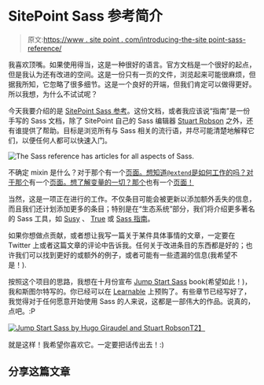 # SitePoint Sass 参考简介

> 原文:[https://www . site point . com/introducing-the-site point-sass-reference/](https://www.sitepoint.com/introducing-the-sitepoint-sass-reference/)

我喜欢顶嘴。如果使用得当，这是一种很好的语言。官方文档是一个很好的起点，但是我认为还有改进的空间。这是一份只有一页的文件，浏览起来可能很麻烦，但据我所知，它忽略了很多细节。这是一个良好的开端，但我们肯定可以做得更好。所以我想，为什么不试试呢？

今天我要介绍的是 [SitePoint Sass 参考](https://www.sitepoint.com/sass-reference)。这份文档，或者我应该说“指南”是一份手写的 Sass 文档，除了 SitePoint 自己的 Sass 编辑器 [Stuart Robson](https://twitter.com/sturobson) 之外，还有谁提供了帮助。目标是浏览所有与 Sass 相关的流行语，并尽可能清楚地解释它们，以便任何人都可以快速入门。

![The Sass reference has articles for all aspects of Sass. ](../Images/9d25c9839ce468df66988924b8b372de.png)

不确定 mixin 是什么？对于那个有一个[页面。想知道`@extend`是如何工作的吗？对于那个](https://www.sitepoint.com/introducing-the-sitepoint-sass-reference/)有一个[页面。想了解变量的一切？那个](https://www.sitepoint.com/introducing-the-sitepoint-sass-reference/)也有一个[页面！](https://www.sitepoint.com/introducing-the-sitepoint-sass-reference/)

当然，这是一项正在进行的工作。不仅条目可能会被更新以添加额外丢失的信息，而且我们还计划添加更多的条目；特别是在“生态系统”部分，我们将介绍更多著名的 Sass 工具，如 [Susy](http://susy.oddbird.net/) 、 [True](https://github.com/ericam/true) 或 [Sass 指南](http://sass-guidelin.es/)。

如果你想做点贡献，或者想让我写一篇关于某件具体事情的文章，一定要在 Twitter 上或者这篇文章的评论中告诉我。任何关于改进条目的东西都是好的；也许我们可以找到更好的或额外的例子，或者可能有一些遗漏的信息(我希望不是！).

按照这个项目的思路，我想在十月份宣布 [Jump Start Sass](https://learnable.com/books/jump-start-sass) book(希望如此！)，我和斯图尔特写的。你已经可以在 [Learnable](https://learnable.com/books/jump-start-sass) 上预购了。有些章节已经写好了，我觉得对于任何愿意开始使用 Sass 的人来说，这都是一部伟大的作品。说真的，点吧。:P

[![Jump Start Sass by Hugo Giraudel and Stuart Robson](../Images/59b8103e43df5989ed7677f0a9f97579.png)T2】](https://learnable.com/books/jump-start-sass)

就是这样！我希望你喜欢它。一定要把话传出去！:)

## 分享这篇文章